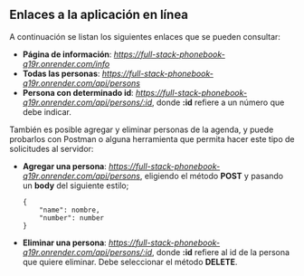 ## Enlaces a la aplicación en línea

A continuación se listan los siguientes enlaces que se pueden consultar:
- **Página de información**: *https://full-stack-phonebook-q19r.onrender.com/info*
- **Todas las personas**: *https://full-stack-phonebook-q19r.onrender.com/api/persons*
- **Persona con determinado id**: *https://full-stack-phonebook-q19r.onrender.com/api/persons/:id*, donde **:id** refiere a un número que debe indicar.

También es posible agregar y eliminar personas de la agenda, y puede probarlos con Postman o alguna herramienta que permita hacer este tipo de solicitudes al servidor:
- **Agregar una persona**: *https://full-stack-phonebook-q19r.onrender.com/api/persons*, eligiendo el método **POST** y pasando un **body** del siguiente estilo;
    ```
    {
        "name": nombre,
        "number": number
    }
    ```
- **Eliminar una persona**: *https://full-stack-phonebook-q19r.onrender.com/api/persons/:id*, donde **:id** refiere al id de la persona que quiere eliminar. Debe seleccionar el método **DELETE**.